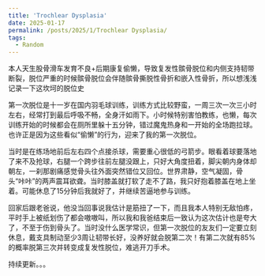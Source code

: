 ```yaml
---
title: 'Trochlear Dysplasia'
date: 2025-01-17
permalink: /posts/2025/1/Trochlear Dysplasia/
tags:
  - Random
---
```



本人天生股骨滑车发育不良+后期康复偷懒，导致复发性髌骨脱位和内侧支持韧带断裂，脱位严重的时候髌骨脱位会伴随髌骨撕脱性骨折和嵌入性骨折，所以想浅浅记录一下这坎坷的脱位史

第一次脱位是十一岁在国内羽毛球训练，训练方式比较野蛮，一周三次一次三小时左右，经常打到最后呼吸不畅，全身汗如雨下。小时候特别害怕教练，也懒，每次训练开始的时候都会在厕所里躲十五分钟，错过魔鬼热身和一开始的全场跑拉球。也许正是因为这些看似“偷懒”的行为，迎来了我的第一次脱位。

当时是在练场地前后左右四个点接杀球，需要重心很低的弓箭步。眼看着球要落地了来不及抢球，右腿一个跨步往前左腿没跟上，只好大角度扭着，脚尖朝内身体却朝左，一刹那剧痛感觉骨头往外面突然错位又回位。世界肃静，空气凝固，骨头“咔咔”的两声震耳欲聋。当时膝盖就打软了走不了路，我只好抱着膝盖在地上坐着。可能休息了15分钟后我就好了，并继续苦逼地参与训练。

回家后跟老爸说，他没当回事说我估计是筋扭了一下，而且我本人特别无敌怕疼，平时手上被纸划伤了都会嗷嗷叫，所以我和我爸结束后一致认为这次估计也是夸大了，不至于伤到骨头了。当时没什么医学常识，但第一次脱位的友友们一定要立刻休息，戴支具制动至少3周让韧带长好，没养好就会脱第二次！有第二次就有85%的概率脱第三次并转变成复发性脱位，难逃开刀手术。

持续更新。。。



